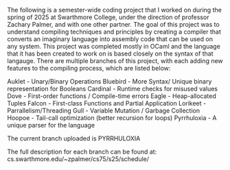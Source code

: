 The following is a semester-wide coding project that I worked on during the spring of 2025 at Swarthmore College, under the direction of professor Zachary Palmer, and with one other partner. 
The goal of this project was to understand compiling techniques and principles by creating a compiler that converts an imaginary language into assembly code that can be used on any system. 
This project was completed mostly in OCaml and the language that it has been created to work on is based closely on the syntax of that langauge. 
There are multiple branches of this project, with each adding new features to the compiling process, which are listed below: 

Auklet - Unary/Binary Operations
Bluebird - More Syntax/ Unique binary representation for Booleans
Cardinal - Runtime checks for misused values
Dove - First-order functions / Compile-time errors
Eagle - Heap-allocated Tuples 
Falcon - First-class Functions and Partial Application 
Lorikeet - Parrallelism/Threading
Gull - Variable Mutation / Garbage Collection
Hoopoe - Tail-call optimization (better recursion for loops) 
Pyrrhuloxia - A unique parser for the language 

The current branch uploaded is PYRRHULOXIA

The full description for each branch can be found at: cs.swarthmore.edu/~zpalmer/cs75/s25/schedule/
